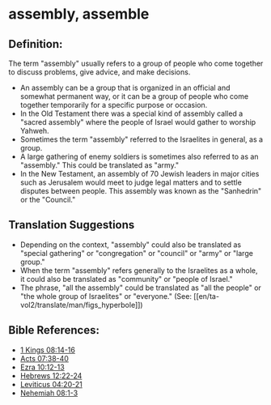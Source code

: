 # assembly, assemble #

## Definition: ##

The term "assembly" usually refers to a group of people who come together to discuss problems, give advice, and make decisions.

* An assembly can be a group that is organized in an official and somewhat permanent way, or it can be a group of people who come together temporarily for a specific purpose or occasion.
* In the Old Testament there was a special kind of assembly called a "sacred assembly" where the people of Israel would gather to worship Yahweh.
* Sometimes the term "assembly" referred to the Israelites in general, as a group.
* A large gathering of enemy soldiers is sometimes also referred to as an "assembly." This could be translated as "army."
* In the New Testament, an assembly of 70 Jewish leaders in major cities such as Jerusalem would meet to judge legal matters and to settle disputes between people. This assembly was known as the "Sanhedrin" or the "Council."

## Translation Suggestions ##

* Depending on the context, "assembly" could also be translated as "special gathering" or "congregation" or "council" or "army" or "large group."
* When the term "assembly" refers generally to the Israelites as a whole, it could also be translated as "community" or "people of Israel."
* The phrase, "all the assembly" could be translated as "all the people" or "the whole group of Israelites" or "everyone." (See: [[en/ta-vol2/translate/man/figs_hyperbole]])



## Bible References: ##

* [1 Kings 08:14-16](en/tn/1ki/help/08/14)
* [Acts 07:38-40](en/tn/act/help/07/38)
* [Ezra 10:12-13](en/tn/ezr/help/10/12)
* [Hebrews 12:22-24](en/tn/heb/help/12/22)
* [Leviticus 04:20-21](en/tn/lev/help/04/20)
* [Nehemiah 08:1-3](en/tn/neh/help/08/01)